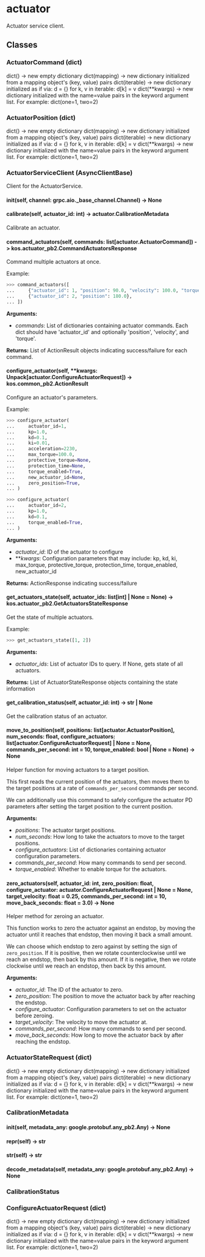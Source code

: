 # actuator

Actuator service client.

## Classes

### ActuatorCommand (dict)

dict() -> new empty dictionary
dict(mapping) -> new dictionary initialized from a mapping object's
    (key, value) pairs
dict(iterable) -> new dictionary initialized as if via:
    d = {}
    for k, v in iterable:
        d[k] = v
dict(**kwargs) -> new dictionary initialized with the name=value pairs
    in the keyword argument list.  For example:  dict(one=1, two=2)

### ActuatorPosition (dict)

dict() -> new empty dictionary
dict(mapping) -> new dictionary initialized from a mapping object's
    (key, value) pairs
dict(iterable) -> new dictionary initialized as if via:
    d = {}
    for k, v in iterable:
        d[k] = v
dict(**kwargs) -> new dictionary initialized with the name=value pairs
    in the keyword argument list.  For example:  dict(one=1, two=2)

### ActuatorServiceClient (AsyncClientBase)

Client for the ActuatorService.

#### __init__(self, channel: grpc.aio._base_channel.Channel) -> None


#### calibrate(self, actuator_id: int) -> actuator.CalibrationMetadata

Calibrate an actuator.

#### command_actuators(self, commands: list[actuator.ActuatorCommand]) -> kos.actuator_pb2.CommandActuatorsResponse

Command multiple actuators at once.

Example:
```python
>>> command_actuators([
...     {"actuator_id": 1, "position": 90.0, "velocity": 100.0, "torque": 1.0},
...     {"actuator_id": 2, "position": 180.0},
... ])

```
**Arguments:**
- *commands*: List of dictionaries containing actuator commands.
             Each dict should have 'actuator_id' and optionally 'position',
             'velocity', and 'torque'.

**Returns:**
    List of ActionResult objects indicating success/failure for each command.

#### configure_actuator(self, **kwargs: Unpack[actuator.ConfigureActuatorRequest]) -> kos.common_pb2.ActionResult

Configure an actuator's parameters.

Example:
```python
>>> configure_actuator(
...     actuator_id=1,
...     kp=1.0,
...     kd=0.1,
...     ki=0.01,
...     acceleration=2230,
...     max_torque=100.0,
...     protective_torque=None,
...     protection_time=None,
...     torque_enabled=True,
...     new_actuator_id=None,
...     zero_position=True,
... )

>>> configure_actuator(
...     actuator_id=2,
...     kp=1.0,
...     kd=0.1,
...     torque_enabled=True,
... )

```
**Arguments:**
- *actuator_id*: ID of the actuator to configure
- ***kwargs*: Configuration parameters that may include:
             kp, kd, ki, max_torque, protective_torque,
             protection_time, torque_enabled, new_actuator_id

**Returns:**
    ActionResponse indicating success/failure

#### get_actuators_state(self, actuator_ids: list[int] | None = None) -> kos.actuator_pb2.GetActuatorsStateResponse

Get the state of multiple actuators.

Example:
```python
>>> get_actuators_state([1, 2])

```
**Arguments:**
- *actuator_ids*: List of actuator IDs to query. If None, gets state of all actuators.

**Returns:**
    List of ActuatorStateResponse objects containing the state information

#### get_calibration_status(self, actuator_id: int) -> str | None

Get the calibration status of an actuator.

#### move_to_position(self, positions: list[actuator.ActuatorPosition], num_seconds: float, configure_actuators: list[actuator.ConfigureActuatorRequest] | None = None, commands_per_second: int = 10, torque_enabled: bool | None = None) -> None

Helper function for moving actuators to a target position.

This first reads the current position of the actuators, then moves them
to the target positions at a rate of `commands_per_second` commands per
second.

We can additionally use this command to safely configure the actuator
PD parameters after setting the target position to the current position.

**Arguments:**
- *positions*: The actuator target positions.
- *num_seconds*: How long to take the actuators to move to the target
        positions.
- *configure_actuators*: List of dictionaries containing actuator
        configuration parameters.
- *commands_per_second*: How many commands to send per second.
- *torque_enabled*: Whether to enable torque for the actuators.

#### zero_actuators(self, actuator_id: int, zero_position: float, configure_actuator: actuator.ConfigureActuatorRequest | None = None, target_velocity: float = 0.25, commands_per_second: int = 10, move_back_seconds: float = 3.0) -> None

Helper method for zeroing an actuator.

This function works to zero the actuator against an endstop, by moving
the actuator until it reaches that endstop, then moving it back a small
amount.

We can choose which endstop to zero against by setting the sign of
`zero_position`. If it is positive, then we rotate counterclockwise
until we reach an endstop, then back by this amount. If it is negative,
then we rotate clockwise until we reach an endstop, then back by this
amount.

**Arguments:**
- *actuator_id*: The ID of the actuator to zero.
- *zero_position*: The position to move the actuator back by after
        reaching the endstop.
- *configure_actuator*: Configuration parameters to set on the actuator
        before zeroing.
- *target_velocity*: The velocity to move the actuator at.
- *commands_per_second*: How many commands to send per second.
- *move_back_seconds*: How long to move the actuator back by after
        reaching the endstop.

### ActuatorStateRequest (dict)

dict() -> new empty dictionary
dict(mapping) -> new dictionary initialized from a mapping object's
    (key, value) pairs
dict(iterable) -> new dictionary initialized as if via:
    d = {}
    for k, v in iterable:
        d[k] = v
dict(**kwargs) -> new dictionary initialized with the name=value pairs
    in the keyword argument list.  For example:  dict(one=1, two=2)

### CalibrationMetadata


#### __init__(self, metadata_any: google.protobuf.any_pb2.Any) -> None


#### __repr__(self) -> str


#### __str__(self) -> str


#### decode_metadata(self, metadata_any: google.protobuf.any_pb2.Any) -> None


### CalibrationStatus


### ConfigureActuatorRequest (dict)

dict() -> new empty dictionary
dict(mapping) -> new dictionary initialized from a mapping object's
    (key, value) pairs
dict(iterable) -> new dictionary initialized as if via:
    d = {}
    for k, v in iterable:
        d[k] = v
dict(**kwargs) -> new dictionary initialized with the name=value pairs
    in the keyword argument list.  For example:  dict(one=1, two=2)
